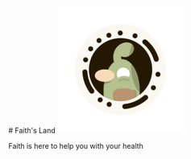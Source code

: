 <div style="displey:flex;justify-content:center;align.-items:center;">
# Faith's Land

<img src="./Faith's Land/www/img/logo.png" width="50%" height="auto">

Faith is here to help you with your health
</div>
